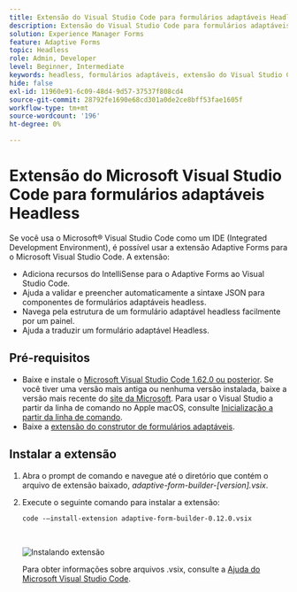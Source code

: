 ```yaml
---
title: Extensão do Visual Studio Code para formulários adaptáveis Headless
description: Extensão do Visual Studio Code para formulários adaptáveis Headless
solution: Experience Manager Forms
feature: Adaptive Forms
topic: Headless
role: Admin, Developer
level: Beginner, Intermediate
keywords: headless, formulários adaptáveis, extensão do Visual Studio Code
hide: false
exl-id: 11960e91-6c09-48d4-9d57-37537f808cd4
source-git-commit: 28792fe1690e68cd301a0de2ce8bff53fae1605f
workflow-type: tm+mt
source-wordcount: '196'
ht-degree: 0%

---
```


# Extensão do Microsoft Visual Studio Code para formulários adaptáveis Headless

Se você usa o Microsoft® Visual Studio Code como um IDE (Integrated Development Environment), é possível usar a extensão Adaptive Forms para o Microsoft Visual Studio Code. A extensão:

* Adiciona recursos do IntelliSense para o Adaptive Forms ao Visual Studio Code.
* Ajuda a validar e preencher automaticamente a sintaxe JSON para componentes de formulários adaptáveis headless.
* Navega pela estrutura de um formulário adaptável headless facilmente por um painel.
* Ajuda a traduzir um formulário adaptável Headless.

<!-- 

The extension o easily navigate the structure 

Adobe provides an extension for Microsoft&reg; Visual Studio Code to make it easier for you to navigate structure and develop Headless adaptive forms in Visual Studio Code. The extension adds Adaptive Forms related IntelliSense capabilities and helps auto-complete Headless adaptive forms JSON syntax. It also adds a panel, titled Forms Tree, to help navigate structure of Headless adaptive form. 

-->

## Pré-requisitos

* Baixe e instale o [Microsoft Visual Studio Code 1.62.0 ou posterior](https://code.visualstudio.com/docs/supporting/FAQ#_how-do-i-find-the-version). Se você tiver uma versão mais antiga ou nenhuma versão instalada, baixe a versão mais recente do [site da Microsoft](https://code.visualstudio.com/docs/setup/setup-overview). Para usar o Visual Studio a partir da linha de comando no Apple macOS, consulte [Inicialização a partir da linha de comando](https://code.visualstudio.com/docs/setup/mac#_launching-from-the-command-line).
* Baixe a [extensão do construtor de formulários adaptáveis](/help/assets/adaptive-form-builder-0.12.0.vsix).

## Instalar a extensão

1. Abra o prompt de comando e navegue até o diretório que contém o arquivo de extensão baixado, *adaptive-form-builder-[version].vsix*.

1. Execute o seguinte comando para instalar a extensão:

   `code -–install-extension adaptive-form-builder-0.12.0.vsix`

   <br>

   ![Instalando extensão](/help/assets/install-extension.png)


   Para obter informações sobre arquivos .vsix, consulte a [Ajuda do Microsoft Visual Studio Code](https://code.visualstudio.com/docs/configure/extensions/extension-marketplace#_install-from-a-vsix).
